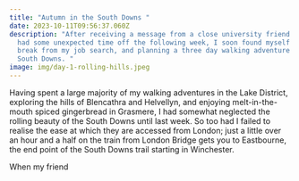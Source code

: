 ```yaml
---
title: "Autumn in the South Downs "
date: 2023-10-11T09:56:37.060Z
description: "After receiving a message from a close university friend that they
  had some unexpected time off the following week, I soon found myself taking a
  break from my job search, and planning a three day walking adventure in the
  South Downs. "
image: img/day-1-rolling-hills.jpeg
---
```

Having spent a large majority of my walking adventures in the Lake District, exploring the hills of Blencathra and Helvellyn, and enjoying melt-in-the-mouth spiced gingerbread in Grasmere, I had somewhat neglected the rolling beauty of the South Downs until last week. So too had I failed to realise the ease at which they are accessed from London; just a little over  an hour and a half on the train from London Bridge gets you to Eastbourne, the end point of the South Downs trail starting in Winchester. 

When my friend